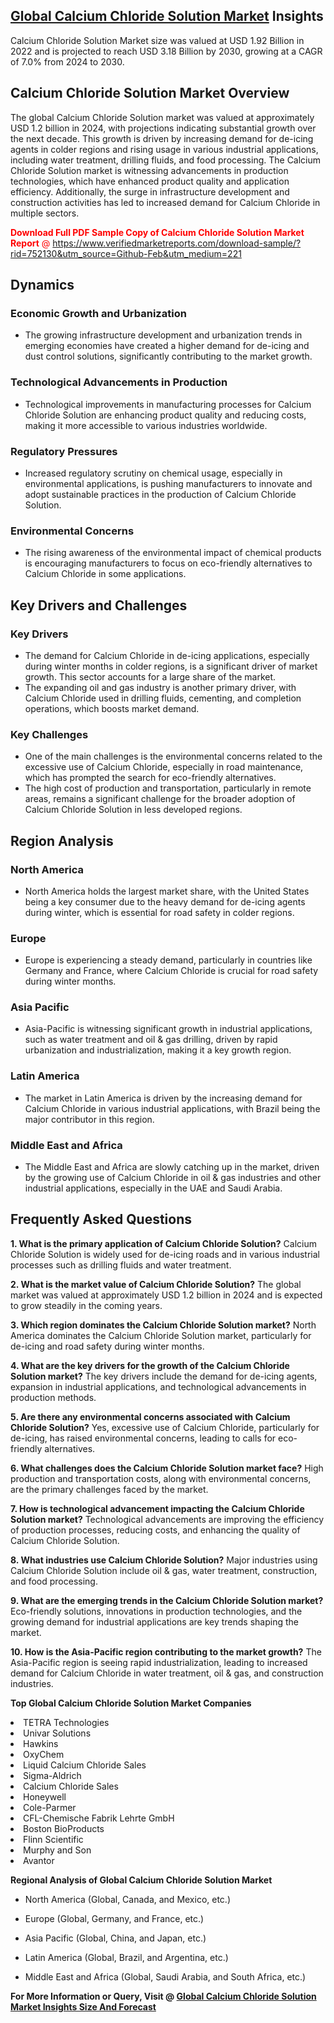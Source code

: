 <h2><a href="https://www.verifiedmarketreports.com/download-sample/?rid=752130&amp;utm_source=Github&amp;utm_medium=221" target="_blank">Global Calcium Chloride Solution Market</a> Insights</h2><p>Calcium Chloride Solution Market size was valued at USD 1.92 Billion in 2022 and is projected to reach USD 3.18 Billion by 2030, growing at a CAGR of 7.0% from 2024 to 2030.</p><p><h2>Calcium Chloride Solution Market Overview</h2> <p>The global Calcium Chloride Solution market was valued at approximately USD 1.2 billion in 2024, with projections indicating substantial growth over the next decade. This growth is driven by increasing demand for de-icing agents in colder regions and rising usage in various industrial applications, including water treatment, drilling fluids, and food processing. The Calcium Chloride Solution market is witnessing advancements in production technologies, which have enhanced product quality and application efficiency. Additionally, the surge in infrastructure development and construction activities has led to increased demand for Calcium Chloride in multiple sectors. </p> <p><p><span class=""><span style="color: #ff0000;"><strong>Download Full PDF Sample Copy of Calcium Chloride Solution Market Report</strong> @ </span><a href="https://www.verifiedmarketreports.com/download-sample/?rid=752130&amp;utm_source=Github-Feb&amp;utm_medium=221" target="_blank">https://www.verifiedmarketreports.com/download-sample/?rid=752130&amp;utm_source=Github-Feb&amp;utm_medium=221</a></span></p></p> <h2>Dynamics</h2> <h3>Economic Growth and Urbanization</h3> <ul> <li>The growing infrastructure development and urbanization trends in emerging economies have created a higher demand for de-icing and dust control solutions, significantly contributing to the market growth.</li> </ul> <h3>Technological Advancements in Production</h3> <ul> <li>Technological improvements in manufacturing processes for Calcium Chloride Solution are enhancing product quality and reducing costs, making it more accessible to various industries worldwide.</li> </ul> <h3>Regulatory Pressures</h3> <ul> <li>Increased regulatory scrutiny on chemical usage, especially in environmental applications, is pushing manufacturers to innovate and adopt sustainable practices in the production of Calcium Chloride Solution.</li> </ul> <h3>Environmental Concerns</h3> <ul> <li>The rising awareness of the environmental impact of chemical products is encouraging manufacturers to focus on eco-friendly alternatives to Calcium Chloride in some applications.</li> </ul> <h2>Key Drivers and Challenges</h2> <h3>Key Drivers</h3> <ul> <li>The demand for Calcium Chloride in de-icing applications, especially during winter months in colder regions, is a significant driver of market growth. This sector accounts for a large share of the market.</li> <li>The expanding oil and gas industry is another primary driver, with Calcium Chloride used in drilling fluids, cementing, and completion operations, which boosts market demand.</li> </ul> <h3>Key Challenges</h3> <ul> <li>One of the main challenges is the environmental concerns related to the excessive use of Calcium Chloride, especially in road maintenance, which has prompted the search for eco-friendly alternatives.</li> <li>The high cost of production and transportation, particularly in remote areas, remains a significant challenge for the broader adoption of Calcium Chloride Solution in less developed regions.</li> </ul> <h2>Region Analysis</h2> <h3>North America</h3> <ul> <li>North America holds the largest market share, with the United States being a key consumer due to the heavy demand for de-icing agents during winter, which is essential for road safety in colder regions.</li> </ul> <h3>Europe</h3> <ul> <li>Europe is experiencing a steady demand, particularly in countries like Germany and France, where Calcium Chloride is crucial for road safety during winter months.</li> </ul> <h3>Asia Pacific</h3> <ul> <li>Asia-Pacific is witnessing significant growth in industrial applications, such as water treatment and oil & gas drilling, driven by rapid urbanization and industrialization, making it a key growth region.</li> </ul> <h3>Latin America</h3> <ul> <li>The market in Latin America is driven by the increasing demand for Calcium Chloride in various industrial applications, with Brazil being the major contributor in this region.</li> </ul> <h3>Middle East and Africa</h3> <ul> <li>The Middle East and Africa are slowly catching up in the market, driven by the growing use of Calcium Chloride in oil & gas industries and other industrial applications, especially in the UAE and Saudi Arabia.</li> </ul> <h2>Frequently Asked Questions</h2> <p><strong>1. What is the primary application of Calcium Chloride Solution?</strong> Calcium Chloride Solution is widely used for de-icing roads and in various industrial processes such as drilling fluids and water treatment.</p> <p><strong>2. What is the market value of Calcium Chloride Solution?</strong> The global market was valued at approximately USD 1.2 billion in 2024 and is expected to grow steadily in the coming years.</p> <p><strong>3. Which region dominates the Calcium Chloride Solution market?</strong> North America dominates the Calcium Chloride Solution market, particularly for de-icing and road safety during winter months.</p> <p><strong>4. What are the key drivers for the growth of the Calcium Chloride Solution market?</strong> The key drivers include the demand for de-icing agents, expansion in industrial applications, and technological advancements in production methods.</p> <p><strong>5. Are there any environmental concerns associated with Calcium Chloride Solution?</strong> Yes, excessive use of Calcium Chloride, particularly for de-icing, has raised environmental concerns, leading to calls for eco-friendly alternatives.</p> <p><strong>6. What challenges does the Calcium Chloride Solution market face?</strong> High production and transportation costs, along with environmental concerns, are the primary challenges faced by the market.</p> <p><strong>7. How is technological advancement impacting the Calcium Chloride Solution market?</strong> Technological advancements are improving the efficiency of production processes, reducing costs, and enhancing the quality of Calcium Chloride Solution.</p> <p><strong>8. What industries use Calcium Chloride Solution?</strong> Major industries using Calcium Chloride Solution include oil & gas, water treatment, construction, and food processing.</p> <p><strong>9. What are the emerging trends in the Calcium Chloride Solution market?</strong> Eco-friendly solutions, innovations in production technologies, and the growing demand for industrial applications are key trends shaping the market.</p> <p><strong>10. How is the Asia-Pacific region contributing to the market growth?</strong> The Asia-Pacific region is seeing rapid industrialization, leading to increased demand for Calcium Chloride in water treatment, oil & gas, and construction industries.</p> </p><p><strong>Top Global Calcium Chloride Solution Market Companies</strong></p><div data-test-id=""><p><li>TETRA Technologies</li><li> Univar Solutions</li><li> Hawkins</li><li> OxyChem</li><li> Liquid Calcium Chloride Sales</li><li> Sigma-Aldrich</li><li> Calcium Chloride Sales</li><li> Honeywell</li><li> Cole-Parmer</li><li> CFL-Chemische Fabrik Lehrte GmbH</li><li> Boston BioProducts</li><li> Flinn Scientific</li><li> Murphy and Son</li><li> Avantor</li></p><div><strong>Regional Analysis of&nbsp;Global Calcium Chloride Solution Market</strong></div><ul><li dir="ltr"><p dir="ltr">North America&nbsp;(Global, Canada, and Mexico, etc.)</p></li><li dir="ltr"><p dir="ltr">Europe (Global, Germany, and France, etc.)</p></li><li dir="ltr"><p dir="ltr">Asia Pacific&nbsp;(Global, China, and Japan, etc.)</p></li><li dir="ltr"><p dir="ltr">Latin America&nbsp;(Global, Brazil, and Argentina, etc.)</p></li><li dir="ltr">Middle East and Africa&nbsp;(Global, Saudi Arabia, and South Africa, etc.)</li></ul><p><strong>For More Information or Query, Visit @&nbsp;</strong><strong><a href="https://www.verifiedmarketreports.com/product/calcium-chloride-solution-market/?utm_source=Github&amp;utm_medium=221" target="_blank">Global Calcium Chloride Solution Market Insights Size And Forecast</a></strong></p></div>
